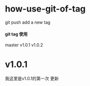 # how-use-git-of-tag
git push add a new tag


#### git tag 使用 


master   v1.0.1    v1.0.2




# v1.0.1


我这里是v1.0.1的第一次 更新   

